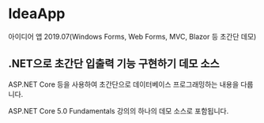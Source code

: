 # IdeaApp
아이디어 앱 2019.07(Windows Forms, Web Forms, MVC, Blazor 등  초간단 데모)

## .NET으로 초간단 입출력 기능 구현하기 데모 소스

ASP.NET Core 등을 사용하여 초간단으로 데이터베이스 프로그래밍하는 내용을 다룹니다.

ASP.NET Core 5.0 Fundamentals 강의의 하나의 데모 소스로 포함됩니다.

